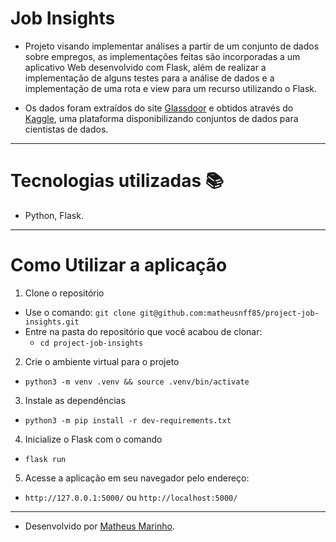 # Job Insights

- Projeto visando implementar análises a partir de um conjunto de dados sobre empregos, as implementações feitas são incorporadas a um aplicativo Web desenvolvido com Flask, além de realizar a implementação de alguns testes para a análise de dados e a implementação de uma rota e view para um recurso utilizando o Flask.

- Os dados foram extraídos do site [Glassdoor](https://www.glassdoor.com.br/) e obtidos através do [Kaggle](https://www.kaggle.com/atharvap329/glassdoor-data-science-job-data), uma plataforma disponibilizando conjuntos de dados para cientistas de dados.

---

# Tecnologias utilizadas :books:

- Python, Flask.

---

# Como Utilizar a aplicação

  1. Clone o repositório

  - Use o comando: `git clone git@github.com:matheusnff85/project-job-insights.git`
  - Entre na pasta do repositório que você acabou de clonar:
    - `cd project-job-insights`

  2. Crie o ambiente virtual para o projeto

  - `python3 -m venv .venv && source .venv/bin/activate`
  
  3. Instale as dependências

  - `python3 -m pip install -r dev-requirements.txt`

  4. Inicialize o Flask com o comando
  
  - `flask run`

  5. Acesse a aplicação em seu navegador pelo endereço: 
  
  - `http://127.0.0.1:5000/` ou `http://localhost:5000/`

---

- Desenvolvido por [Matheus Marinho](https://www.linkedin.com/in/matheus-marinhodsp/).